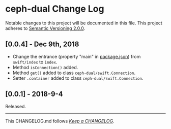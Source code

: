 #   ceph-dual Change Log

Notable changes to this project will be documented in this file. This project adheres to [Semantic Versioning 2.0.0](http://semver.org/).

##  [0.0.4] - Dec 9th, 2018

*   Change the entrance (property "main" in [package.json](./package.json)) from `swift/index` to `index`.
*   Method `isConnection()` added.
*   Method `get()` added to class `ceph-dual/swift.Connection`.
*   Setter `.container` added to class `ceph-dual/swift.Connection`.

##	[0.0.1] - 2018-9-4

Released.

---
This CHANGELOG.md follows [*Keep a CHANGELOG*](http://keepachangelog.com/).
